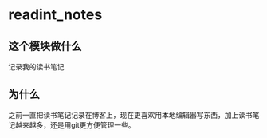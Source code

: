 # readint_notes
 
## 这个模块做什么

记录我的读书笔记

## 为什么

之前一直把读书笔记记录在博客上，现在更喜欢用本地编辑器写东西，加上读书笔记越来越多，还是用git更方便管理一些。